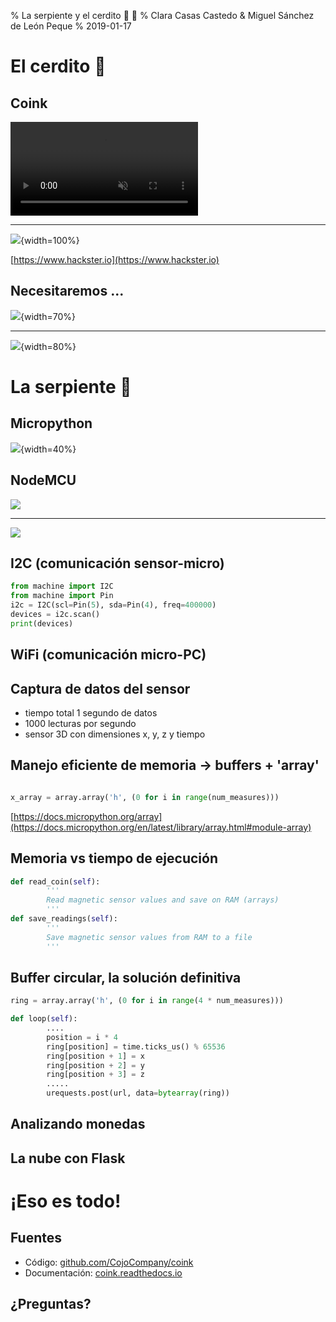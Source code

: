 % La serpiente y el cerdito :snake: :pig:
% Clara Casas Castedo & Miguel Sánchez de León Peque
% 2019-01-17

El cerdito :pig:
================

Coink
-----

<video src="./videos/coink.mp4" controls muted>
</video>

-------

![](./figures/hacksterio.png){width=100%}

[https://www.hackster.io](https://www.hackster.io)


Necesitaremos ...
-----------------

![](./figures/overall_coink.png){width=70%}

---

![](./figures/coink_build_inside.jpg){width=80%}


La serpiente :snake:
====================

Micropython
-----------

![](./figures/micropython-logo.svg){width=40%}


NodeMCU
-------

![](./figures/nodemcu.jpg)

---

![](./figures/nodemcu_pinmap.png)


I2C (comunicación sensor-micro)
-------------------------------

```python
from machine import I2C
from machine import Pin
i2c = I2C(scl=Pin(5), sda=Pin(4), freq=400000)
devices = i2c.scan()
print(devices)
```

WiFi (comunicación micro-PC)
----------------------------

Captura de datos del sensor
---------------------------

- tiempo total 1 segundo de datos
- 1000 lecturas por segundo
- sensor 3D con dimensiones x, y, z y tiempo

Manejo eficiente de memoria -> buffers + 'array'
------------------------------------------------

```python

x_array = array.array('h', (0 for i in range(num_measures)))
```
[https://docs.micropython.org/array](https://docs.micropython.org/en/latest/library/array.html#module-array)


Memoria vs tiempo de ejecución
------------------------------

```python
def read_coin(self):
        '''
        Read magnetic sensor values and save on RAM (arrays)
        '''
def save_readings(self):
        '''
        Save magnetic sensor values from RAM to a file
        '''
```

Buffer circular, la solución definitiva
---------------------------------------

```python
ring = array.array('h', (0 for i in range(4 * num_measures)))

def loop(self):
        ....
        position = i * 4
        ring[position] = time.ticks_us() % 65536
        ring[position + 1] = x
        ring[position + 2] = y
        ring[position + 3] = z
        .....
        urequests.post(url, data=bytearray(ring))

```

Analizando monedas
------------------

La nube con Flask
-----------------


¡Eso es todo!
=============

Fuentes
-------

- Código: [github.com/CojoCompany/coink](https://github.com/CojoCompany/coink/)
- Documentación:
[coink.readthedocs.io](https://coink.readthedocs.io/en/latest/)

¿Preguntas?
-----------
